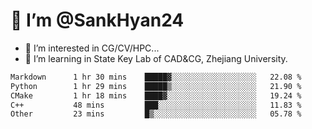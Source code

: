 # 👋 I’m @SankHyan24

- 👀 I’m interested in CG/CV/HPC...
- 🌱 I’m learning in State Key Lab of CAD&CG, Zhejiang University.

<!---
SankHyan24/SankHyan24 is a ✨ special ✨ repository because its `README.md` (this file) appears on your GitHub profile.
You can click the Preview link to take a look at your changes.
--->
<!--START_SECTION:waka-->

```txt
Markdown      1 hr 30 mins    █████▓░░░░░░░░░░░░░░░░░░░   22.08 %
Python        1 hr 29 mins    █████▒░░░░░░░░░░░░░░░░░░░   21.90 %
CMake         1 hr 18 mins    ████▓░░░░░░░░░░░░░░░░░░░░   19.24 %
C++           48 mins         ███░░░░░░░░░░░░░░░░░░░░░░   11.83 %
Other         23 mins         █▒░░░░░░░░░░░░░░░░░░░░░░░   05.78 %
```

<!--END_SECTION:waka-->
